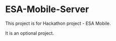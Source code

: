 # ESA-Mobile-Server
This project is for Hackathon project - ESA Mobile.



It is an optional project.
